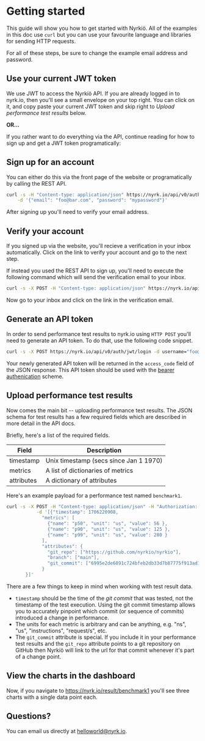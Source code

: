 # Getting started

This guide will show you how to get started with Nyrkiö. All of the examples in this doc use `curl` but you can use your favourite language and libraries for sending HTTP requests.

For all of these steps, be sure to change the example email address and password.

## Use your current JWT token

We use JWT to access the Nyrkiö API. If you are already logged in to nyrk.io, then you'll see a
small envelope on your top right. You can click on it, and copy paste your current JWT token
and skip right to *Upload performance test results* below.


**OR...**

If you rather want to do everything via the API, continue reading for how to sign up and get a JWT
token programatically:



## Sign up for an account

You can either do this via the front page of the website or programatically by calling the REST API.

```bash
curl -s -H "Content-type: application/json" https://nyrk.io/api/v0/auth/register \
    -d '{"email": "foo@bar.com", "password": "mypassword"}'
```

After signing up you'll need to verify your email address.

## Verify your account

If you signed up via the website, you'll recieve a verification in your inbox automatically. Click on the link to verify your account and go to the next step.

If instead you used the REST API to sign up, you'll need to execute the following command which will send the verification email to your inbox.

```bash
curl -s -X POST -H "Content-type: application/json" https://nyrk.io/api/v0/auth/request-verify-token -d '{"email": "foo@bar.com"}'
```

Now go to your inbox and click on the link in the verification email.

## Generate an API token

In order to send performance test results to nyrk.io using `HTTP POST` you'll need to generate an API token. To do that, use the following code snippet.

```bash
curl -s -X POST https://nyrk.io/api/v0/auth/jwt/login -d username="foo@bar.com" -d password="mypassword"
```

Your newly generated API token will be returned in the `access_code` field of the JSON response. This API token should be used with the [bearer authenication](https://swagger.io/docs/specification/authentication/bearer-authentication/) scheme.

## Upload performance test results

Now comes the main bit -- uploading performance test results. The JSON schema for test results has a few required fields which are described in more detail in the API docs.

Briefly, here's a list of the required fields.

| Field      | Description                            |
| ---------- | -------------------------------------- |
| timestamp  | Unix timestamp (secs since Jan 1 1970) |
| metrics    | A list of dictionaries of metrics      |
| attributes | A dictionary of attributes             |

Here's an example payload for a performance test named `benchmark1`.

```bash
curl -s -X POST -H "Content-type: application/json" -H "Authorization: Bearer $TOKEN" -X POST https://nyrk.io/api/v0/result/benchmark1 \
           -d '[{"timestamp": 1706220908,
             "metrics": [
               {"name": "p50", "unit": "us", "value": 56 },
               {"name": "p90", "unit": "us", "value": 125 },
               {"name": "p99", "unit": "us", "value": 280 }
             ],
             "attributes": {
               "git_repo": ["https://github.com/nyrkio/nyrkio"],
               "branch": ["main"],
               "git_commit": ["6995e2de6891c724bfeb2db33d7b87775f913ad1"],
             }
       }]'
```

There are a few things to keep in mind when working with test result data.

- `timestamp` should be the time of the _git commit_ that was tested, not the timestamp of the test execution. Using the git commit timestamp allows you to accurately pinpoint which commit (or sequence of commits) introduced a change in performance.
- The units for each metric is arbitrary and can be anything, e.g. "ns", "us", "instructions", "request/s", etc.
- The `git_commit` attribute is special. If you include it in your performance test results and the `git_repo` attribute points to a git repository on GitHub then Nyrkiö will link to the url for that commit whenever it's part of a change point.

## View the charts in the dashboard

Now, if you navigate to https://nyrk.io/result/benchmark1 you'll see three charts with a single data point each.

## Questions?

You can email us directly at [helloworld@nyrk.io](mailto:helloworld@nyrk.io).
